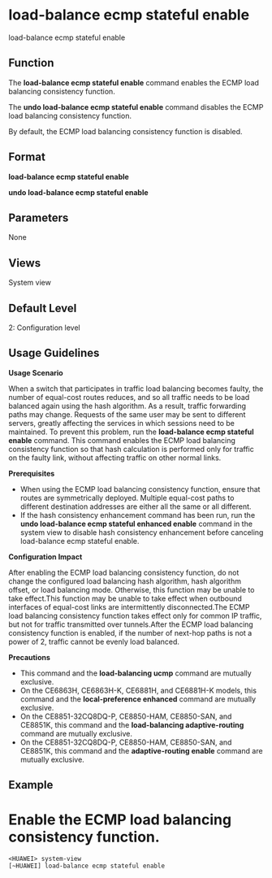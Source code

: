 load-balance ecmp stateful enable
=================================

load-balance ecmp stateful enable

Function
--------



The **load-balance ecmp stateful enable** command enables the ECMP load balancing consistency function.

The **undo load-balance ecmp stateful enable** command disables the ECMP load balancing consistency function.



By default, the ECMP load balancing consistency function is disabled.


Format
------

**load-balance ecmp stateful enable**

**undo load-balance ecmp stateful enable**


Parameters
----------

None

Views
-----

System view


Default Level
-------------

2: Configuration level


Usage Guidelines
----------------

**Usage Scenario**

When a switch that participates in traffic load balancing becomes faulty, the number of equal-cost routes reduces, and so all traffic needs to be load balanced again using the hash algorithm. As a result, traffic forwarding paths may change. Requests of the same user may be sent to different servers, greatly affecting the services in which sessions need to be maintained. To prevent this problem, run the **load-balance ecmp stateful enable** command. This command enables the ECMP load balancing consistency function so that hash calculation is performed only for traffic on the faulty link, without affecting traffic on other normal links.

**Prerequisites**

* When using the ECMP load balancing consistency function, ensure that routes are symmetrically deployed. Multiple equal-cost paths to different destination addresses are either all the same or all different.
* If the hash consistency enhancement command has been run, run the **undo load-balance ecmp stateful enhanced enable** command in the system view to disable hash consistency enhancement before canceling load-balance ecmp stateful enable.

**Configuration Impact**

After enabling the ECMP load balancing consistency function, do not change the configured load balancing hash algorithm, hash algorithm offset, or load balancing mode. Otherwise, this function may be unable to take effect.This function may be unable to take effect when outbound interfaces of equal-cost links are intermittently disconnected.The ECMP load balancing consistency function takes effect only for common IP traffic, but not for traffic transmitted over tunnels.After the ECMP load balancing consistency function is enabled, if the number of next-hop paths is not a power of 2, traffic cannot be evenly load balanced.

**Precautions**

* This command and the **load-balancing ucmp** command are mutually exclusive.
* On the CE6863H, CE6863H-K, CE6881H, and CE6881H-K models, this command and the **local-preference enhanced** command are mutually exclusive.
* On the CE8851-32CQ8DQ-P, CE8850-HAM, CE8850-SAN, and CE8851K, this command and the **load-balancing adaptive-routing** command are mutually exclusive.
* On the CE8851-32CQ8DQ-P, CE8850-HAM, CE8850-SAN, and CE8851K, this command and the **adaptive-routing enable** command are mutually exclusive.


Example
-------

# Enable the ECMP load balancing consistency function.
```
<HUAWEI> system-view
[~HUAWEI] load-balance ecmp stateful enable

```